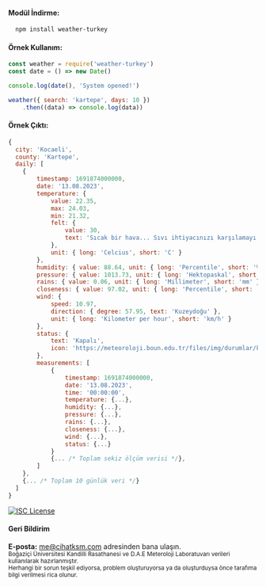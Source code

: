 #### Modül İndirme:

```bash
  npm install weather-turkey
```

#### Örnek Kullanım:
```js
const weather = require('weather-turkey')
const date = () => new Date()

console.log(date(), 'System opened!')

weather({ search: 'kartepe', days: 10 })
    .then((data) => console.log(data))
```

#### Örnek Çıktı:
```js
{
  city: 'Kocaeli',
  county: 'Kartepe',
  daily: [
    {
        timestamp: 1691874000000,
        date: '13.08.2023',
        temperature: {
            value: 22.35,
            max: 24.03,
            min: 21.32,
            felt: {
                value: 30,
                text: 'Sıcak bir hava... Sıvı ihtiyacınızı karşılamayı unutmayın!'
            },
            unit: { long: 'Celcius', short: 'C' }
        },
        humidity: { value: 88.64, unit: { long: 'Percentile', short: '%' } },
        pressure: { value: 1013.73, unit: { long: 'Hektopaskal', short: 'hPa' } },
        rains: { value: 0.06, unit: { long: 'Millimeter', short: 'mm' } },
        closeness: { value: 97.02, unit: { long: 'Percentile', short: '%' } },
        wind: {
            speed: 10.97,
            direction: { degree: 57.95, text: 'Kuzeydoğu' },
            unit: { long: 'Kilometer per hour', short: 'km/h' }
        },
        status: {
            text: 'Kapalı',
            icon: 'https://meteoroloji.boun.edu.tr/files/img/durumlar/kapali.png'
        },
        measurements: [
            {
                timestamp: 1691874000000,
                date: '13.08.2023',
                time: '00:00:00',
                temperature: {...},
                humidity: {...},
                pressure: {...},
                rains: {...},
                closeness: {...},
                wind: {...},
                status: {...}
            }
            {... /* Toplam sekiz ölçüm verisi */},
        ]
    },
    {... /* Toplam 10 günlük veri */}
  ]
}
```

[![ISC License](https://img.shields.io/badge/License-ISC-green.svg)](https://choosealicense.com/licenses/isc/)

#### Geri Bildirim

**E-posta:** me@cihatksm.com adresinden bana ulaşın.
<br>
<small>
Boğaziçi Üniversitesi Kandilli Rasathanesi ve D.A.E Meteroloji Laboratuvarı verileri kullanılarak hazırlanmıştır.
<br>
Herhangi bir sorun teşkil ediyorsa, problem oluşturuyorsa ya da oluşturduysa önce tarafıma bilgi verilmesi rica olunur.
</small>
